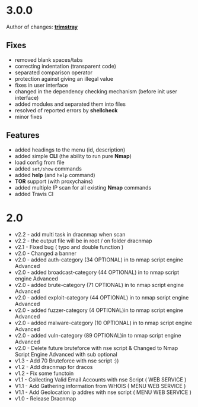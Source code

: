 # 3.0.0

Author of changes: **[trimstray](https://github.com/trimstray)**

## Fixes

* removed blank spaces/tabs
* correcting indentation (transparent code)
* separated comparison operator
* protection against giving an illegal value
* fixes in user interface
* changed in the dependency checking mechanism (before init user interface)
* added modules and separated them into files
* resolved of reported errors by **shellcheck**
* minor fixes

## Features

- added headings to the menu (id, description)
- added simple **CLI** (the ability to run pure **Nmap**)
- load config from file
- added `set/show` commands
- added **help** (and `help` command)
- **TOR** support (with proxychains)
- added multiple IP scan for all existing **Nmap** commands
- added Travis CI

# 2.0

* v2.2 - add multi task in dracnmap when scan 
* v2.2 - the output file will be in root / on folder dracnmap
* v2.1 - Fixed bug ( typo and double function )
* v2.0 - Changed a banner
* v2.0 - added auth-category (34 OPTIONAL)  in to nmap script engine Advanced
* v2.0 - added broadcast-category (44 OPTIONAL) in to nmap script engine Advanced
* v2.0 - added brute-category (71 OPTIONAL) in to nmap script engine Advanced
* v2.0 - added exploit-category (44 OPTIONAL) in to nmap script engine Advanced
* v2.0 - added fuzzer-category (4 OPTIONAL)in to nmap script engine Advanced
* v2.0 - added malware-category (10 OPTIONAL) in to nmap script engine Advanced
* v2.0 - added vuln-category  (89 OPTIONAL)in to nmap script engine Advanced
* v2.0 - Delete future bruteforce with nse script & Changed to Nmap Script Engine Advanced with sub optional 
* v1.3 - Add 70 Bruteforce with nse script :))
* v1.2 - Add dracnmap for dracos
* v1.2 - Fix some functoin
* v1.1 - Collecting Valid Email Accounts with nse Script ( WEB SERVICE )
* V1.1 - Add Gathering information from WHOIS ( MENU WEB SERVICE )  
* V1.1 - Add Geolocation ip addres with nse script ( MENU WEB SERVICE )
* v1.0 - Release Dracnmap
